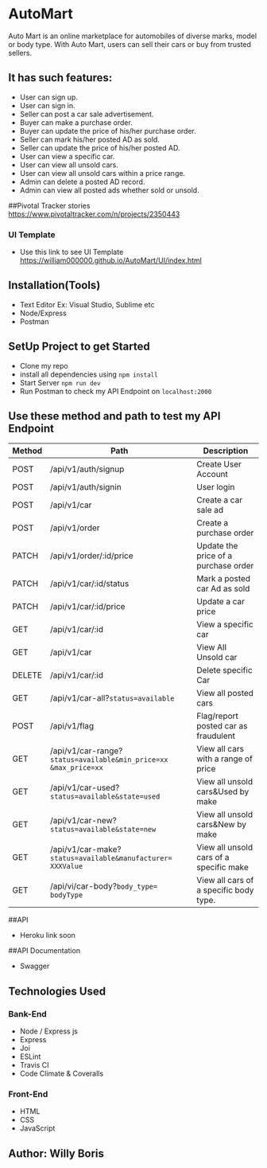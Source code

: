 # AutoMart
Auto Mart is an online marketplace for automobiles of diverse marks, model or body type. With
Auto Mart, users can sell their cars or buy from trusted sellers.

## It has such features:
- User can sign up.
- User can sign in.
- Seller can post a car sale advertisement.
- Buyer can make a purchase order.
- Buyer can update the price of his/her purchase order.
- Seller can mark his/her posted AD as sold.
- Seller can update the price of his/her posted AD.
- User can view a specific car.
- User can view all unsold cars.
- User can view all unsold cars within a price range.
- Admin can delete a posted AD record.
- Admin can view all posted ads whether sold or unsold.

##Pivotal Tracker stories
https://www.pivotaltracker.com/n/projects/2350443

### UI Template
 - Use this link to see UI Template https://william000000.github.io/AutoMart/UI/index.html

## Installation(Tools)
- Text Editor Ex: Visual Studio, Sublime etc
- Node/Express
- Postman

## SetUp Project to get Started
- Clone my repo 
- install all dependencies using 
```npm install```
- Start Server 
```npm run dev```
- Run Postman to check my API Endpoint on 
```localhost:2000``` 

## Use these method and path to test my API Endpoint

| Method      | Path                                                           | Description                            |
|-------------|----------------------------------------------------------------|----------------------------------------|
| POST        | /api/v1/auth/signup                                            | Create User Account                    |
| POST        | /api/v1/auth/signin                                            | User login                             |
| POST        | /api/v1/car                                                    | Create a car sale ad                   |
| POST        | /api/v1/order                                                  | Create a purchase order                |
| PATCH       | /api/v1/order/:id/price                                        | Update the price of a purchase order   |
| PATCH       | /api/v1/car/:id/status                                         | Mark a posted car Ad as sold           |
| PATCH       | /api/v1/car/:id/price                                          | Update a car price                     |
| GET         | /api/v1/car/:id                                                | View a specific car                    |
| GET         | /api/v1/car                                                    | View All Unsold car                    |
| DELETE      | /api/v1/car/:id                                                | Delete specific Car                    |
| GET         | /api/v1/car-all?`status=available`                             | View all posted cars                   |
| POST        | /api/v1/flag                                                   | Flag/report posted car as fraudulent   |
| GET         | /api/v1/car-range?`status=available&min_price=xx &max_price=xx`| View all cars with a range of price    |
| GET         | /api/v1/car-used?`status=available&state=used`                 | View all unsold cars&Used by make      |
| GET         | /api/v1/car-new?`status=available&state=new`                   | View all unsold cars&New by make       |
| GET         | /api/v1/car-make?`status=available&manufacturer= XXXValue`     | View all unsold cars of a specific make|
| GET         | /api/vi/car-body?`body_type= bodyType`                         | View all cars of a specific body type.

##API
- Heroku link soon

##API Documentation
- Swagger

## Technologies Used

### Bank-End
- Node / Express js
- Express
- Joi
- ESLint
- Travis CI
- Code Climate & Coveralls

### Front-End
- HTML
- CSS
- JavaScript

## Author: Willy Boris 



